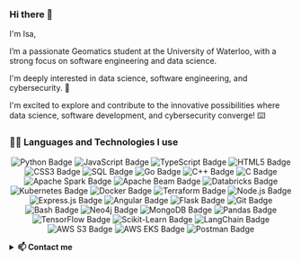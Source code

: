 ### Hi there 👋

<!--
**Isa-khan/Isa-Khan** is a ✨ _special_ ✨ repository because its `README.md` (this file) appears on your GitHub profile.

Here are some ideas to get you started:

- 🔭 I’m currently working on ...
- 🌱 I’m currently learning ...
- 👯 I’m looking to collaborate on ...
- 🤔 I’m looking for help with ...
- 💬 Ask me about ...
- 📫 How to reach me: ...
- 😄 Pronouns: .
- ⚡ Fun fact: ...
-->


I'm Isa,

I’m a passionate Geomatics student at the University of Waterloo, with a strong focus on software engineering and data science. 

I'm deeply interested in data science, software engineering, and cybersecurity. 🔐

I'm excited to explore and contribute to the innovative possibilities where data science, software development, and cybersecurity converge! ⌨️

<h3> 👨‍💻 Languages and Technologies I use</h3>

<!--START_SECTION:colourise-->
<p align=center>
<img src="https://img.shields.io/badge/Python-3776AB?style=for-the-badge&logo=python&logoColor=white" alt="Python Badge"/>
<img src="https://img.shields.io/badge/JavaScript-F7DF1E?style=for-the-badge&logo=javascript&logoColor=black" alt="JavaScript Badge"/>
<img src="https://img.shields.io/badge/TypeScript-3178C6?style=for-the-badge&logo=typescript&logoColor=white" alt="TypeScript Badge"/>
<img src="https://img.shields.io/badge/HTML5-E34F26?style=for-the-badge&logo=html5&logoColor=white" alt="HTML5 Badge"/>
<img src="https://img.shields.io/badge/CSS3-1572B6?style=for-the-badge&logo=css3&logoColor=white" alt="CSS3 Badge"/>
<img src="https://img.shields.io/badge/SQL-4479A1?style=for-the-badge&logo=postgresql&logoColor=white" alt="SQL Badge"/>
<img src="https://img.shields.io/badge/Go-00ADD8?style=for-the-badge&logo=go&logoColor=white" alt="Go Badge"/>
<img src="https://img.shields.io/badge/C%2B%2B-00599C?style=for-the-badge&logo=c%2B%2B&logoColor=white" alt="C++ Badge"/>
<img src="https://img.shields.io/badge/C-A8B9CC?style=for-the-badge&logo=c&logoColor=white" alt="C Badge"/>

<img src="https://img.shields.io/badge/Apache%20Spark-E25A1C?style=for-the-badge&logo=apachespark&logoColor=white" alt="Apache Spark Badge"/>
<img src="https://img.shields.io/badge/Apache%20Beam-FBB040?style=for-the-badge&logo=apache&logoColor=white" alt="Apache Beam Badge"/>
<img src="https://img.shields.io/badge/Databricks-FF813E?style=for-the-badge&logo=databricks&logoColor=white" alt="Databricks Badge"/>

<img src="https://img.shields.io/badge/Kubernetes-326CE5?style=for-the-badge&logo=kubernetes&logoColor=white" alt="Kubernetes Badge"/>
<img src="https://img.shields.io/badge/Docker-2496ED?style=for-the-badge&logo=docker&logoColor=white" alt="Docker Badge"/>
<img src="https://img.shields.io/badge/Terraform-7B42BC?style=for-the-badge&logo=terraform&logoColor=white" alt="Terraform Badge"/>

<img src="https://img.shields.io/badge/Node.js-339933?style=for-the-badge&logo=node.js&logoColor=white" alt="Node.js Badge"/>
<img src="https://img.shields.io/badge/Express.js-000000?style=for-the-badge&logo=express&logoColor=white" alt="Express.js Badge"/>
<img src="https://img.shields.io/badge/Angular-DD0031?style=for-the-badge&logo=angular&logoColor=white" alt="Angular Badge"/>

<img src="https://img.shields.io/badge/Flask-000000?style=for-the-badge&logo=flask&logoColor=white" alt="Flask Badge"/>
<img src="https://img.shields.io/badge/Git-F05032?style=for-the-badge&logo=git&logoColor=white" alt="Git Badge"/>
<img src="https://img.shields.io/badge/Bash-4EAA25?style=for-the-badge&logo=gnubash&logoColor=white" alt="Bash Badge"/>

<img src="https://img.shields.io/badge/Neo4j-008CC1?style=for-the-badge&logo=neo4j&logoColor=white" alt="Neo4j Badge"/>
<img src="https://img.shields.io/badge/MongoDB-47A248?style=for-the-badge&logo=mongodb&logoColor=white" alt="MongoDB Badge"/>
<img src="https://img.shields.io/badge/Pandas-150458?style=for-the-badge&logo=pandas&logoColor=white" alt="Pandas Badge"/>
<img src="https://img.shields.io/badge/TensorFlow-FF6F00?style=for-the-badge&logo=tensorflow&logoColor=white" alt="TensorFlow Badge"/>
<img src="https://img.shields.io/badge/Scikit--Learn-F7931E?style=for-the-badge&logo=scikitlearn&logoColor=white" alt="Scikit-Learn Badge"/>
<img src="https://img.shields.io/badge/LangChain-1C3C3C?style=for-the-badge&logo=chainlink&logoColor=white" alt="LangChain Badge"/>

<img src="https://img.shields.io/badge/AWS%20S3-569A31?style=for-the-badge&logo=amazons3&logoColor=white" alt="AWS S3 Badge"/>
<img src="https://img.shields.io/badge/AWS%20EKS-FF9900?style=for-the-badge&logo=amazon-eks&logoColor=white" alt="AWS EKS Badge"/>
<img src="https://img.shields.io/badge/Postman-FF6C37?style=for-the-badge&logo=postman&logoColor=white" alt="Postman Badge"/>
</p>
<!--END_SECTION:colourise-->



 
<details>
<summary> <b>📫 Contact me </b></summary>
<p align="center">
<a href="https://www.linkedin.com/in/isa-khan-73260420b/"><img alt="LinkedIn" src="https://img.shields.io/badge/LinkedIn-Isa%20Khan%20-blue?style=for-the-badge&logo=linkedin"></a>
<a href="mailto:i6khan@uwaterloo.com"><img alt="Email" src="https://img.shields.io/badge/Email-Isa%20Khan%20-blue?style=for-the-badge&logo=gmail"></a>
</p>
</details>

